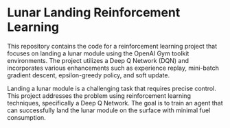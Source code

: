 Lunar Landing Reinforcement Learning
====================================

This repository contains the code for a reinforcement learning project that focuses on landing a lunar module using the OpenAI Gym toolkit environments. The project utilizes a Deep Q Network (DQN) and incorporates various enhancements such as experience replay, mini-batch gradient descent, epsilon-greedy policy, and soft update.

Landing a lunar module is a challenging task that requires precise control. This project addresses the problem using reinforcement learning techniques, specifically a Deep Q Network. The goal is to train an agent that can successfully land the lunar module on the surface with minimal fuel consumption.
